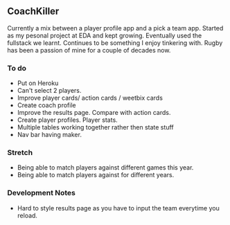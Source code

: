 ## CoachKiller
Currently a mix between a player profile app and a pick a team app. Started as my pesonal project at EDA and kept growing. Eventually used the fullstack we learnt. Continues to be something I enjoy tinkering with. Rugby has been a passion of mine for a couple of decades now.

### To do
  * Put on Heroku
  * Can't select 2 players.
  * Improve player cards/ action cards / weetbix cards
  * Create coach profile
  * Improve the results page. Compare with action cards.
  * Create player profiles. Player stats. 
  * Multiple tables working together rather then state stuff
  * Nav bar having maker.

### Stretch
  * Being able to match players against different games this year.
  * Being able to match players against for different years.

### Development Notes
  * Hard to style results page as you have to input the team everytime you reload.





  
